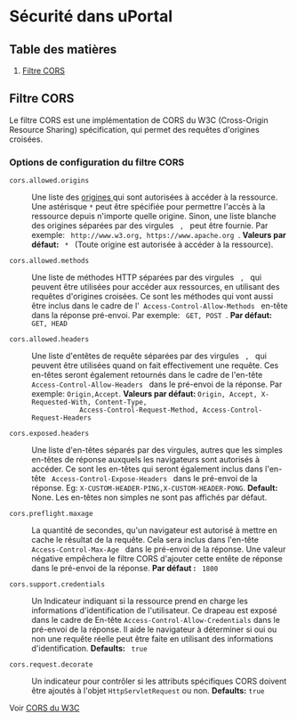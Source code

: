 # Sécurité dans uPortal

## Table des matières

1. [Filtre CORS](#filtre-cors)

## Filtre CORS

Le filtre CORS est une implémentation de CORS du W3C
(Cross-Origin Resource Sharing) spécification, qui
permet des requêtes d'origines croisées.

### Options de configuration du filtre CORS

<dl>
   <dt><code>cors.allowed.origins</code></dt>
   <dd>
      <p>Une liste des <a href="http://tools.ietf.org/html/rfc6454"> origines </a>
         qui sont autorisées à accéder à la ressource. Une astérisque <code>*</code> peut être
         spécifiée pour permettre l'accès à la ressource depuis n'importe quelle origine. Sinon,
         une liste blanche des origines séparées par des virgules <code> , </code> peut être fournie.
         Par exemple: <code> http://www.w3.org, https://www.apache.org </code>.
         <strong> Valeurs par défaut: </strong> <code> * </code> (Toute origine est autorisée à
         accéder à la ressource). </p>
   </dd>
   <dt><code>cors.allowed.methods</code></dt>
   <dd>
      <p>Une liste de méthodes HTTP séparées par des virgules <code> , </code> qui peuvent être utilisées pour accéder aux
         ressources, en utilisant des requêtes d'origines croisées. Ce sont les méthodes qui vont
         aussi être inclus dans le cadre de l'<code> Access-Control-Allow-Methods </code>
         en-tête dans la réponse pré-envoi. Par exemple: <code> GET, POST </code>.
         <strong> Par défaut: </strong> <code> GET, HEAD </code></p>
   </dd>
   <dt><code>cors.allowed.headers</code></dt>
   <dd>
      <p>Une liste d'entêtes de requête séparées par des virgules <code> , </code> qui peuvent être utilisées quand
         on fait effectivement une requête. Ces en-têtes seront également retournés dans le cadre
         de l'en-tête <code> Access-Control-Allow-Headers </code> dans le pré-envoi de la
         réponse. Par exemple: <code>Origin,Accept</code>. <strong> Valeurs par défaut: </strong>
         <code>Origin, Accept, X-Requested-With, Content-Type,
            Access-Control-Request-Method, Access-Control-Request-Headers</code></p>
   </dd>
   <dt><code>cors.exposed.headers</code></dt>
   <dd>
      <p>Une liste d'en-têtes séparés par des virgules, autres que les simples en-têtes de réponse 
         auxquels les navigateurs sont autorisés à accéder. Ce sont les en-têtes qui seront également 
         inclus dans l'en-tête <code> Access-Control-Expose-Headers </code> dans le pré-envoi de la réponse. Eg:
         <code>X-CUSTOM-HEADER-PING,X-CUSTOM-HEADER-PONG</code>.
         <strong>Default:</strong> None. Les en-têtes non simples ne sont pas affichés par défaut.</p>
   </dd>
   <dt><code>cors.preflight.maxage</code></dt>
   <dd>
      <p>La quantité de secondes, qu'un navigateur est autorisé à mettre en cache le résultat de la 
         requête. Cela sera inclus dans l'en-tête 
         <code> Access-Control-Max-Age </code> dans le pré-envoi de la réponse. 
         Une valeur négative empêchera le filtre CORS d'ajouter cette entête de réponse 
         dans le pré-envoi de la réponse. <strong> Par défaut :</strong> 
         <code> 1800 </code></p>
   </dd>
   <dt><code>cors.support.credentials</code></dt>
   <dd>
      <p> Un Indicateur indiquant si la ressource prend en charge les informations d'identification de l'utilisateur.
         Ce drapeau est exposé dans le cadre de
         En-tête <code>Access-Control-Allow-Credentials</code> dans le pré-envoi de la 
         réponse. Il aide le navigateur à déterminer si oui ou non une requête réelle
         peut être faite en utilisant des informations d'identification. <strong>Defaults:</strong>
         <code> true </code> </p>
   </dd>
   <dt><code>cors.request.decorate</code></dt>
   <dd>
      <p>Un indicateur pour contrôler si les attributs spécifiques CORS doivent être ajoutés à
         l'objet <code>HttpServletRequest</code> ou non. <strong>Defaults:</strong>
         <code>true</code></p>
   </dd>
</dl>

Voir [CORS du W3C](http://www.w3.org/TR/cors/)
